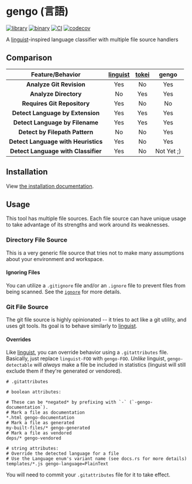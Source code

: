 # gengo (言語)

[![library](https://img.shields.io/crates/v/gengo.svg?label=gengo)](https://crates.io/crates/gengo)
[![binary](https://img.shields.io/crates/v/gengo-bin.svg?label=gengo-bin)](https://crates.io/crates/gengo-bin)
[![CI](https://github.com/spenserblack/gengo/actions/workflows/ci.yml/badge.svg)](https://github.com/spenserblack/gengo/actions/workflows/ci.yml)
[![codecov](https://codecov.io/gh/spenserblack/gengo/branch/main/graph/badge.svg?token=ihIEUQWwSt)](https://codecov.io/gh/spenserblack/gengo)

A [linguist][linguist]-inspired language classifier with multiple file source handlers

## Comparison

| Feature/Behavior | [linguist][linguist] | [tokei][tokei] | gengo |
| :--------------: | :------------------: | :------------: | :---: |
| **Analyze Git Revision** | Yes | No | Yes |
| **Analyze Directory** | No | Yes | Yes |
| **Requires Git Repository** | Yes | No | No |
| **Detect Language by Extension** | Yes | Yes | Yes |
| **Detect Language by Filename** | Yes | Yes | Yes |
| **Detect by Filepath Pattern** | No | No | Yes |
| **Detect Language with Heuristics** | Yes | No | Yes |
| **Detect Language with Classifier** | Yes | No | Not Yet ;) |

## Installation

View [the installation documentation][install-docs].

## Usage

This tool has multiple file sources. Each file source can have unique usage to take advantage of its
strengths and work around its weaknesses.

### Directory File Source


This is a very generic file source that tries not to make many assumptions about your environment
and workspace.

#### Ignoring Files

You can utilize a `.gitignore` file and/or an `.ignore` file to prevent files from
being scanned. See the [`ignore`][ignore-crate] for more details.

### Git File Source

The git file source is highly opinionated -- it tries to act like a git utility, and uses git tools.
Its goal is to behave similarly to [linguist].

#### Overrides

Like [linguist][linguist], you can override behavior using a `.gitattributes` file.
Basically, just replace `linguist-FOO` with `gengo-FOO`. *Unlike* linguist,
`gengo-detectable` will *always* make a file be included in statistics (linguist
will still exclude them if they're generated or vendored).

```gitattributes
# .gitattributes

# boolean attributes:

# These can be *negated* by prefixing with `-` (`-gengo-documentation`).
# Mark a file as documentation
*.html gengo-documentation
# Mark a file as generated
my-built-files/* gengo-generated
# Mark a file as vendored
deps/* gengo-vendored

# string attributes:
# Override the detected language for a file
# Use the Language enum's variant name (see docs.rs for more details)
templates/*.js gengo-language=PlainText
```

You will need to commit your `.gitattributes` file for it to take effect.

[ignore-crate]: https://docs.rs/ignore
[install-docs]: ./docs/INSTALLATION.md
[linguist]: https://github.com/github-linguist/linguist
[tokei]: https://github.com/xampprocky/tokei
